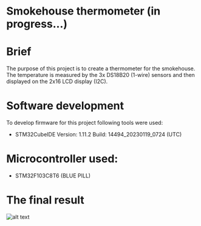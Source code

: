 # Smokehouse thermometer  (in progress...)

# Brief
The purpose of this project is to create a thermometer for the smokehouse. The temperature is measured by the 3x DS18B20 (1-wire) sensors and then displayed on the 2x16 LCD display (I2C).

# Software development
To develop firmware for this project following tools were used:

- STM32CubeIDE 
  Version: 1.11.2 
  Build: 14494_20230119_0724 (UTC)
  
# Microcontroller used:
- STM32F103C8T6 (BLUE PILL)


# The final result
![alt text](https://github.com/Siamian/STM32-projects/blob/ecf7b23540a3e93efb3bfe5a6a288ea40efc5aa1/Smokehouse_thermometer/Prototyp_smokehouse_thermometer.jpg "Logo Title Text 1")
